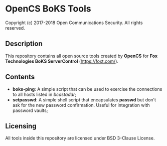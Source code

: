 # OpenCS BoKS Tools

Copyright (c) 2017-2018 Open Communications Security. All rights reserved.

## Description

This repository contains all open source tools created by **OpenCS** for **Fox Technologies BoKS ServerControl** (https://foxt.com/).

## Contents

   * **boks-ping**: A simple script that can be used to exercise the connections to all hosts listed in *bcastaddr*;
   * **setpasswd**: A simple shell script that encapsulates **passwd** but don't ask for the new password confirmation. Useful for integration with password vaults;

## Licensing

All tools inside this repository are licensed under BSD 3-Clause License.